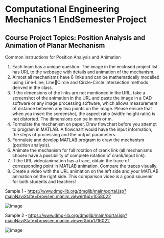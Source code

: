 # Computational Engineering Mechanics 1 EndSemester Project

## Course Project Topics: Position Analysis and Animation of Planar Mechanism

Common instructions for Position Analysis and Animation
1. Each team has a unique question. The image in the enclosed project list has URL to the webpage 
with details and animation of the mechanism. 
2. Almost all mechanisms have 6 links and can be mathematically modelled using Line-Line, LineCircle and Circle-Circle intersection methods derived in the class.
3. If the dimensions of the links are not mentioned in the URL, take a screenshot of the animation 
in the URL and paste the image in a CAD software or any image processing software, which 
allows measurement of distance between any two points on the image. Please ensure that when 
you insert the screenshot, the aspect ratio (width: height ratio) is not distorted. The dimensions 
can be in mm or m.
4. Formulate the mechanism on paper. Draw flowchart before you attempt to program in 
MATLAB. A flowchart would have the input information, the steps of processing and the output 
parameters.
5. Formulate and develop MATLAB program to draw the mechanism (position analysis).
6. Animate the mechanism for full rotation of crank link (all mechanisms chosen have a possibility 
of complete rotation of crank/input link).
7. If the URL video/animation has a trace, obtain the trace of corresponding point in MATLAB 
animation. Compare the traces visually.
8. Create a video with the URL animation on the left side and your MATLAB animation on the 
right side. This comparison video is a good souvenir for both students and teachers!

Sample 1 - https://www.dmg-lib.org/dmglib/main/portal.jsp?mainNaviState=browsen.manim.viewer&id=1058022

![image](https://user-images.githubusercontent.com/73754194/153841997-81581cae-85b6-49bb-acb2-90330bc90c42.png)

Sample 2 - https://www.dmg-lib.org/dmglib/main/portal.jsp?mainNaviState=browsen.manim.viewer&id=1716022

![image](https://user-images.githubusercontent.com/73754194/153842121-223d7d9c-a737-4be1-ac40-2aa742e43039.png)
